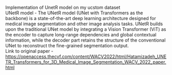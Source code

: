 Implementation of UnetR model on my ucstom dataset<br> 
UNetR model - The UNetR model (UNet with Transformers as the backbone) is a state-of-the-art deep learning architecture designed for medical image segmentation and other image analysis tasks. UNetR builds upon the traditional UNet model by integrating a Vision Transformer (ViT) as the encoder to capture long-range dependencies and global contextual information, while the decoder part retains the structure of the conventional UNet to reconstruct the fine-grained segmentation output.<br>
Link to original paper - https://openaccess.thecvf.com/content/WACV2022/html/Hatamizadeh_UNETR_Transformers_for_3D_Medical_Image_Segmentation_WACV_2022_paper.html

